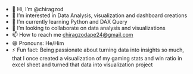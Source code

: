 - 👋 Hi, I’m @chiragzod
- 👀 I’m interested in Data Analysis, visualization and dashboard creations
- 🌱 I’m currently learning Python and DAX Query
- 💞️ I’m looking to collaborate on data analysis and visualizations
- 📫 How to reach me chiragzodape24@gmail.com
- 😄 Pronouns: He/Him
- ⚡ Fun fact: Being passionate about turning data into insights so much, that I once created a visualization of my gaming stats and win ratio in excel sheet and turned that data into visualization project
  

<!---
chiragzod/chiragzod is a ✨ special ✨ repository because its `README.md` (this file) appears on your GitHub profile.
You can click the Preview link to take a look at your changes.
--->
